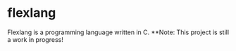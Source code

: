# flexlang
Flexlang is a programming language written in C.
**Note: This project is still a work in progress!
